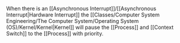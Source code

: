 When there is an [[Asynchronous Interrupt]]/[[Asynchronous Interrupt|Hardware Interrupt]] the [[Classes/Computer System Engineering/The Computer System/Operating System (OS)/Kernel/Kernel|Kernel]] will pause the [[Process]] and [[Context Switch]] to the [[Process]] with priority.